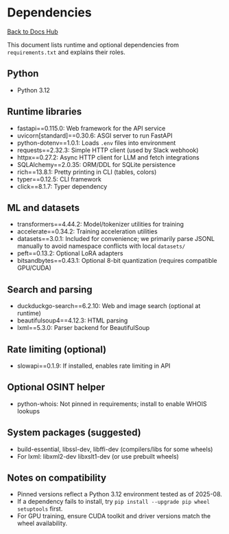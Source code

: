 # Dependencies

[Back to Docs Hub](README.md)

This document lists runtime and optional dependencies from `requirements.txt` and explains their roles.

## Python

- Python 3.12

## Runtime libraries

- fastapi==0.115.0: Web framework for the API service
- uvicorn[standard]==0.30.6: ASGI server to run FastAPI
- python-dotenv==1.0.1: Loads `.env` files into environment
- requests==2.32.3: Simple HTTP client (used by Slack webhook)
- httpx==0.27.2: Async HTTP client for LLM and fetch integrations
- SQLAlchemy==2.0.35: ORM/DDL for SQLite persistence
- rich==13.8.1: Pretty printing in CLI (tables, colors)
- typer==0.12.5: CLI framework
- click==8.1.7: Typer dependency

## ML and datasets

- transformers==4.44.2: Model/tokenizer utilities for training
- accelerate==0.34.2: Training acceleration utilities
- datasets==3.0.1: Included for convenience; we primarily parse JSONL manually to avoid namespace conflicts with local `datasets/`
- peft==0.13.2: Optional LoRA adapters
- bitsandbytes==0.43.1: Optional 8-bit quantization (requires compatible GPU/CUDA)

## Search and parsing

- duckduckgo-search==6.2.10: Web and image search (optional at runtime)
- beautifulsoup4==4.12.3: HTML parsing
- lxml==5.3.0: Parser backend for BeautifulSoup

## Rate limiting (optional)

- slowapi==0.1.9: If installed, enables rate limiting in API

## Optional OSINT helper

- python-whois: Not pinned in requirements; install to enable WHOIS lookups

## System packages (suggested)

- build-essential, libssl-dev, libffi-dev (compilers/libs for some wheels)
- For lxml: libxml2-dev libxslt1-dev (or use prebuilt wheels)

## Notes on compatibility

- Pinned versions reflect a Python 3.12 environment tested as of 2025-08.
- If a dependency fails to install, try `pip install --upgrade pip wheel setuptools` first.
- For GPU training, ensure CUDA toolkit and driver versions match the wheel availability.

